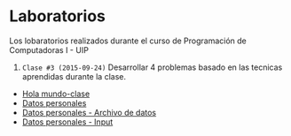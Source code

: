 # Laboratorios
Los lobaratorios realizados durante el curso de Programación de Computadoras I - UIP

1. ```Clase #3 (2015-09-24)``` Desarrollar 4 problemas basado en las tecnicas aprendidas durante la clase.
  - [Hola mundo-clase](https://github.com/jcsena/pcc/blob/master/laboratorios/1/app1/hola.cpp)
  - [Datos personales](https://github.com/jcsena/pcc/blob/master/laboratorios/1/app2/datos_personales.cpp)
  - [Datos personales - Archivo de datos](https://github.com/jcsena/pcc/blob/master/laboratorios/1/app3/datos.cpp)
  - [Datos personales - Input](https://github.com/jcsena/pcc/blob/master/laboratorios/1/app4/pre_datos.cpp)
